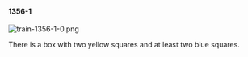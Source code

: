 #### 1356-1
![train-1356-1-0.png](https://github.com/lil-lab/nlvr/raw/master/nlvr/train/images/73/train-1356-1-0.png "train-1356-1-0.png")

There is a box with two yellow squares and at least two blue squares.